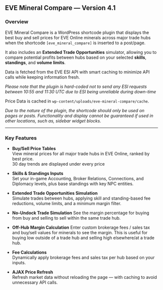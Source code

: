 ## EVE Mineral Compare — Version 4.1

### Overview
EVE Mineral Compare is a WordPress shortcode plugin that displays the best buy and sell prices for EVE Online minerals across major trade hubs when the shortcode `[eve_mineral_compare]` is inserted to a post/page.  

It also includes an **Extended Trade Opportunities** simulator, allowing you to compare potential profits between hubs based on your selected **skills**, **standings**, and **volume limits**.  

Data is fetched from the EVE ESI API with smart caching to minimize API calls while keeping information fresh.

*Please note that the plugin is hard-coded not to send any ESI requests between 10:55 and 11:30 UTC due to ESI being unreliable during down-time*

Price Data is cached in `wp-content/uploads/eve-mineral-compare/cache`.

*Due to the nature of the plugin, the shortcode should only be used on pages or posts. Functionality and display cannot be guaranteed if used in other locations, such as, sidebar widget blocks.*

---

### Key Features
- **Buy/Sell Price Tables**  
  View mineral prices for all major trade hubs in EVE Online, ranked by best price.<br>
  30 day trends are displayed under every price

- **Skills & Standings Inputs**  
  Set your in-game Accounting, Broker Relations, Connections, and Diplomacy levels, plus base standings with key NPC entities.
  
- **Extended Trade Opportunities Simulation**  
  Simulate trades between hubs, applying skill and standing-based fee reductions, volume limits, and a minimum margin filter.

- **No-Undock Trade Simulation**
  See the margin percentage for buying from buy and selling to sell within the same trade hub.

- **Off-Hub Margin Calculation**
  Enter custom brokerage fees / sales tax and buy/sell values for minerals to see the margin. This is useful for buying low outside of a trade hub and selling high elsewhere/at a trade hub.

- **Fee Calculations**  
  Dynamically apply brokerage fees and sales tax per hub based on your inputs.

- **AJAX Price Refresh**  
  Refresh market data without reloading the page — with caching to avoid unnecessary API calls.
